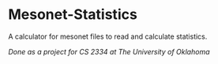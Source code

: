 # Mesonet-Statistics
A calculator for mesonet files to read and calculate statistics.

*Done as a project for CS 2334 at The University of Oklahoma*

